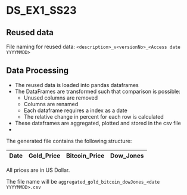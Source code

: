 # DS_EX1_SS23

## Reused data
File naming for reused data:
`<description>_v<versionNo>_<Access date YYYYMMDD>`


## Data Processing
* The reused data is loaded into pandas dataframes
* The DataFrames are transformed such that comparison is possible:
  * Unused columns are removed
  * Columns are renamed
  * Each dataframe requires a index as a date
  * The relative change in percent for each row is calculated
* These dataframes are aggregated, plotted and stored in the csv file
* 
The generated file contains the following structure:

| Date | Gold_Price | Bitcoin_Price | Dow_Jones |
|------|------------|---------------|-----------|

All prices are in US Dollar.

The file name will be `aggregated_gold_bitcoin_dowJones_<date YYYYMMDD>.csv`